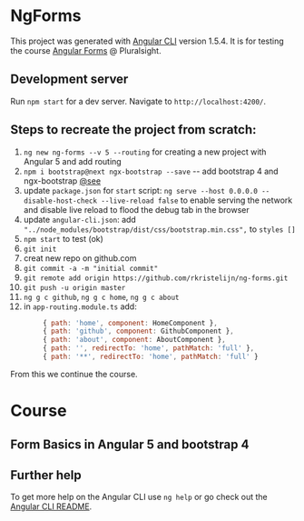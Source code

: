 # NgForms

This project was generated with [Angular CLI](https://github.com/angular/angular-cli) version 1.5.4. It is for testing the course [Angular Forms](https://app.pluralsight.com/player?course=angular-2-forms&author=mark-zamoyta&name=angular-2-forms-m2&clip=2&mode=live) @ Pluralsight.

## Development server

Run `npm start` for a dev server. Navigate to `http://localhost:4200/`.

## Steps to recreate the project from scratch:
1. `ng new ng-forms --v 5 --routing` for creating a new project with Angular 5 and add routing
1. `npm i bootstrap@next ngx-bootstrap --save` -- add bootstrap 4 and ngx-bootstrap [@see](https://github.com/angular/angular-cli/wiki/stories-include-bootstrap)
1. update `package.json` for `start` script: `ng serve --host 0.0.0.0 --disable-host-check --live-reload false` to enable serving the network and disable live reload to flood the debug tab in the browser
1. update `angular-cli.json`: add `"../node_modules/bootstrap/dist/css/bootstrap.min.css",` to `styles []`
1. `npm start` to test (ok)
1. `git init`
1. creat new repo on github.com
1. `git commit -a -m "initial commit"`
1. `git remote add origin https://github.com/rkristelijn/ng-forms.git`
1. `git push -u origin master`
1. `ng g c github`, `ng g c home`, `ng g c about`
1. in `app-routing.module.ts` add: 

```javascript
        { path: 'home', component: HomeComponent },
        { path: 'github', component: GithubComponent },
        { path: 'about', component: AboutComponent },
        { path: '', redirectTo: 'home', pathMatch: 'full' },
        { path: '**', redirectTo: 'home', pathMatch: 'full' }
```

From this we continue the course.

# Course

## Form Basics in Angular 5 and bootstrap 4


## Further help

To get more help on the Angular CLI use `ng help` or go check out the [Angular CLI README](https://github.com/angular/angular-cli/blob/master/README.md).

